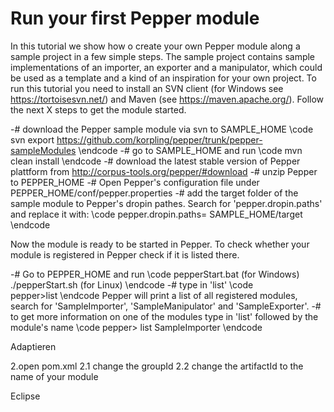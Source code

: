Run your first Pepper module
============================

In this tutorial we show how o create your own Pepper module along a sample project in a few simple steps. The sample project contains
sample implementations of an importer, an exporter and a manipulator, which could be used as  a  template  and  a  kind  of  an  inspiration for your own project. To run this tutorial you need to install an SVN client (for Windows see https://tortoisesvn.net/) and Maven (see https://maven.apache.org/). 
Follow the next X steps to get the module started.

-# download the Pepper sample module via svn to SAMPLE_HOME
\code
svn export https://github.com/korpling/pepper/trunk/pepper-sampleModules 
\endcode
-# go to SAMPLE_HOME and run 
\code
mvn clean install
\endcode
-# download the latest stable version of Pepper plattform from http://corpus-tools.org/pepper/#download
-# unzip Pepper to PEPPER_HOME
-# Open Pepper's configuration file under PEPPER_HOME/conf/pepper.properties
-# add the target folder of the sample module to Pepper's dropin pathes. Search for 'pepper.dropin.paths' and replace it with:
\code
pepper.dropin.paths= SAMPLE_HOME/target
\endcode

Now the module is ready to be started in Pepper. To check whether your module is registered in Pepper check if it is listed there.

-# Go to PEPPER_HOME and run 
\code
	pepperStart.bat	  (for Windows)
	./pepperStart.sh  (for Linux)
\endcode
-# type in 'list'
\code	
	pepper>list
\endcode
  Pepper will print a list of all registered modules, search for 'SampleImporter', 'SampleManipulator' and 'SampleExporter'.
-# to get more information on one of the modules type in 'list' followed by the module's name
\code
pepper> list SampleImporter
\endcode 


Adaptieren

2.open pom.xml
2.1 change the groupId
2.2 change the artifactId to the name of your module


Eclipse